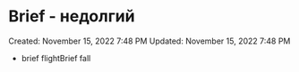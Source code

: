 # Brief - недолгий

Created: November 15, 2022 7:48 PM
Updated: November 15, 2022 7:48 PM

- brief flightBrief fall